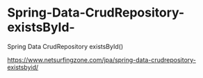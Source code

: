 # Spring-Data-CrudRepository-existsById-
Spring Data CrudRepository existsById()


https://www.netsurfingzone.com/jpa/spring-data-crudrepository-existsbyid/
